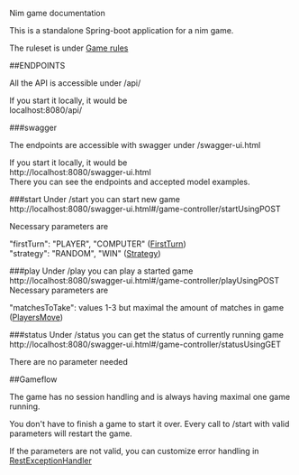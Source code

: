Nim game documentation

This is a standalone Spring-boot application for a nim game.  

The ruleset is under [Game rules](GameRules.pdf)

##ENDPOINTS

All the API is accessible under /api/

If you start it locally, it would be  
localhost:8080/api/

###swagger

The endpoints are accessible with swagger under /swagger-ui.html

If you start it locally, it would be  
http://localhost:8080/swagger-ui.html  
There you can see the endpoints and accepted model examples.

###start
Under /start you can start new game  
http://localhost:8080/swagger-ui.html#/game-controller/startUsingPOST

Necessary parameters are 

  "firstTurn": "PLAYER", "COMPUTER" ([FirstTurn](../model/FirstTurn.java))  
  "strategy": "RANDOM", "WIN" ([Strategy](../model/Strategy.java))
  
###play
Under /play you can play a started game  
http://localhost:8080/swagger-ui.html#/game-controller/playUsingPOST    
Necessary parameters are 

  "matchesToTake": values 1-3 but maximal the amount of matches in game ([PlayersMove](../model/PlayersMove.java))

###status
Under /status you can get the status of currently running game  
http://localhost:8080/swagger-ui.html#/game-controller/statusUsingGET

There are no parameter needed

##Gameflow

The game has no session handling and is always having maximal one game running.

You don't have to finish a game to start it over. Every call to /start with valid parameters 
will restart the game.

If the parameters are not valid, you can customize error handling in 
[RestExceptionHandler](../exceptions/RestExceptionHandler.java)






  
